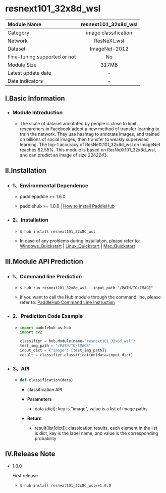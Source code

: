 # resnext101_32x8d_wsl

|Module Name|resnext101_32x8d_wsl|
| :--- | :---: |
|Category|image classification|
|Network|ResNeXt_wsl|
|Dataset|ImageNet-2012|
|Fine-tuning supported or not|No|
|Module Size|317MB|
|Latest update date|-|
|Data indicators|-|


## I.Basic Information



- ### Module Introduction

  - The scale of dataset annotated by people is close to limit, researchers in Facebook adopt a new method of transfer learning to train the network. They use hashtag to annotate images, and trained on billions of social images, then transfer to weakly supervised learning. The top-1 accuracy of ResNeXt101_32x8d_wsl on ImageNet reaches 82.55%. This module is based on ResNeXt101_32x8d_wsl, and can predict an image of size 224*224*3.

## II.Installation

- ### 1、Environmental Dependence  

  - paddlepaddle >= 1.6.0  

  - paddlehub >= 1.0.0  | [How to install PaddleHub](../../../../docs/docs_en/get_start/installation.rst)


- ### 2、Installation

  - ```shell
    $ hub install resnext101_32x8d_wsl
    ```
  - In case of any problems during installation, please refer to: [Windows_Quickstart](../../../../docs/docs_en/get_start/windows_quickstart.md) | [Linux_Quickstart](../../../../docs/docs_en/get_start/linux_quickstart.md) | [Mac_Quickstart](../../../../docs/docs_en/get_start/mac_quickstart.md)

## III.Module API Prediction

- ### 1、Command line Prediction

  - ```shell
    $ hub run resnext101_32x8d_wsl --input_path "/PATH/TO/IMAGE"
    ```
  - If you want to call the Hub module through the command line, please refer to: [PaddleHub Command Line Instruction](../../../../docs/docs_ch/tutorial/cmd_usage.rst)

- ### 2、Prediction Code Example

  - ```python
    import paddlehub as hub
    import cv2

    classifier = hub.Module(name="resnext101_32x8d_wsl")
    test_img_path = "/PATH/TO/IMAGE"
    input_dict = {"image": [test_img_path]}
    result = classifier.classification(data=input_dict)
    ```

- ### 3、API

  - ```python
    def classification(data)
    ```
    - classification API.
    - **Parameters**
      - data (dict): key is "image", value is a list of image paths

    - **Return**
      - result(list[dict]): classication results, each element in the list is dict, key is the label name, and value is the corresponding probability





## IV.Release Note

* 1.0.0

  First release

  - ```shell
    $ hub install resnext101_32x8d_wsl==1.0.0
    ```
